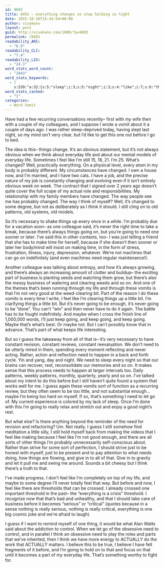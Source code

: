 ```yaml
---
id: 9803
title: 0491 – everything changes so stop holding so tight
date: 2015-10-26T14:34:54+00:00
author: visakanv
layout: post
guid: http://visakanv.com/1000/?p=9803
permalink: /0491
readability_ARI:
  - "6.9"
readability_CLI:
  - "7.4"
readability_LIX:
  - "24.3"
word_stats_word_count:
  - "1043"
word_stats_keywords:
  - |
    s:539:"a:32:{s:5:"sleep";i:3;s:5:"night";i:3;s:4:"like";i:7;s:6:"things";i:7;s:7:"obvious";i:3;s:5:"think";i:6;s:8:"everyday";i:3;s:4:"life";i:6;s:4:"feel";i:7;s:7:"changed";i:5;s:4:"well";i:3;s:8:"probably";i:4;s:8:"patterns";i:3;s:4:"said";i:3;s:4:"time";i:4;s:7:"because";i:4;s:7:"there's";i:4;s:5:"going";i:9;s:4:"need";i:9;s:4:"just";i:4;s:6:"making";i:3;s:4:"part";i:4;s:8:"business";i:3;s:8:"clearing";i:3;s:6:"vomits";i:3;s:4:"good";i:3;s:6:"little";i:4;s:5:"maybe";i:5;s:4:"keep";i:3;s:5:"guess";i:4;s:8:"constant";i:3;s:6:"really";i:4;}";
word_stats_cached:
  - "1"
categories:
  - Word Vomit
---
```

Have had a few recurring conversations recently– first with my wife then with a couple of my colleagues, and I suppose I wrote a vomit about it a couple of days ago. I was rather sleep-deprived today, having slept last night, so my mind isn&#8217;t very clear, but I&#8217;d like to get this one out before I go to bed.

The idea is this– things change. It&#8217;s an obvious statement, but it&#8217;s not always obvious when we think about everyday life and about our mental models of everyday life. Sometimes I feel like I&#8217;m still 15, 18, 21. I&#8217;m 25. What&#8217;s changed? Well, practically everything. On a physical level, every atom in my body is probably different. My circumstances have changed. I own a house now, and I&#8217;m married, and I have two cats. I have a job, and the precise nature of my job is constantly changing and evolving even if it isn&#8217;t entirely obvious week on week. The contract that I signed over 2 years ago doesn&#8217;t quite cover the full scope of my actual role and responsibilities. My relationship with my family members have changed. The way people see me has probably changed. The way I think of myself? Well, it&#8217;s changed to some degree, but not as deliberately as I think it should. I still cling on to old patterns, old systems, old models.

So it&#8217;s necessary to shake things up every once in a while. I&#8217;m probably due for a vacation soon– as one colleague said, it&#8217;s never the right time to take a break, because there&#8217;s always things going on, but you&#8217;re going to need one sooner or later. I&#8217;ve said this in other contexts, too– I was just telling a friend that she has to make time for herself, because if she doesn&#8217;t then sooner or later her body/mind will insist on making time, in the form of stress, frustration, illness, injury, depression, whatever. We&#8217;re not machines that can go on indefinitely (and even machines need regular maintenance!).

Another colleague was talking about entropy, and how it&#8217;s always growing, and there&#8217;s always an increasing amount of clutter and buildup– the exciting part of business is planting seeds and watching them grow, but there&#8217;s also the messy business of watering and clearing weeds and so on. And one of the themes that&#8217;s been running through my life and through these vomits is that I&#8217;m not very good at the weed-clearing bit. Part of the reason I do these vomits is every time I write, I feel like I&#8217;m clearing things up a little bit. I&#8217;m clarifying things a little bit. But it&#8217;s never going to be enough, it&#8217;s never going to be &#8220;done&#8221;. You can&#8217;t &#8220;win&#8221; and then never have to do it again. The battle has to be fought indefinitely. And maybe when I cross the finish line of 1,000,000 words, I&#8217;ll just keep going, and keep going, and keep going. Maybe that&#8217;s what&#8217;s best. Or maybe not. But I can&#8217;t possibly know that in advance. That&#8217;s part of what keeps life interesting.

But so I guess the takeaway from all of that is– it&#8217;s very necessary to have constant revision, constant reviews, constant reevaluation. We don&#8217;t need to be utterly mired in them, spending every moment reflecting and never acting. Rather, action and reflection need to happen in a back and forth cycle. Yin and yang, day and night. We need to sleep every night so that our brains can recover, rest, reconsolidate our memories and so on. It makes sense that this process needs to happen at larger intervals too. Daily patterns, weekly patterns, monthly, quarterly, yearly and so on. I&#8217;ve talked about my intent to do this before but I still haven&#8217;t quite found a system that works well for me. I guess again these vomits sort of function as a recurring review, but they often seem to be too little, and not substantial enough&#8230; maybe I&#8217;m being too hard on myself. If so, that&#8217;s something I need to let go of. My current experience is colored by my lack of sleep. Once I&#8217;m done with this I&#8217;m going to really relax and stretch out and enjoy a good night&#8217;s rest.

But what else? Is there anything beyond the reminder of the need for revision and refactoring? Um. Not really. I guess I still somehow find meditation a little silly, I still hold myself back from making the videos that I feel like making because I feel like I&#8217;m not good enough, and there are all sorts of other things I&#8217;m probably unnecessarily self-conscious about. Rather than strive for some sort of perfection, I should strive just to be honest with myself, just to be present and to pay attention to what needs doing, how things are flowing, and give in to all of that. Give in to gravity and let it pull me and swing me around. Sounds a bit cheesy but I think there&#8217;s a truth to that.

I&#8217;ve made progress. I don&#8217;t feel like I&#8217;m completely on top of my life, and maybe to some degree I&#8217;ll never totally feel that way. But before and now, I feel like there are thresholds that can be crossed. I already crossed one important threshold in the past– the &#8220;everything is a crisis&#8221; threshold. I recognize now that that&#8217;s bad and unhealthy, and that I should take care of business before it becomes &#8220;serious&#8221; or &#8220;critical&#8221; (quotes because in a sense nothing is really serious, nothing is really critical, everything is one big cosmic joke and we&#8217;re afraid to laugh).

I guess if I want to remind myself of one thing, it would be what Alan Watts said about the addiction to control. When we let go of the obsessive need to control, and in parallel I think an obsessive need to play the roles and parts that we&#8217;ve inherited, then I think we have more energy to ACTUALLY do the work that ACTUALLY matters. I believe this to be true, I believe I have felt fragments of it before, and I&#8217;m going to hold on to that and focus on that until it becomes a part of my everyday life. That&#8217;s something worthy to fight for.